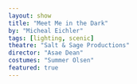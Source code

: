 ```yaml
---
layout: show
title: "Meet Me in the Dark"
by: "Micheal Eichler"
tags: [lighting, scenic]
theatre: "Salt & Sage Productions"
director: "Asae Dean"
costumes: "Summer Olsen"
featured: true
---
```


